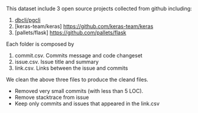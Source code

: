 This dataset include 3 open source projects collected from github including:
1. [dbcli/pgcli](https://github.com/dbcli/pgcli)
2. [keras-team/keras] https://github.com/keras-team/keras
3. [pallets/flask] https://github.com/pallets/flask

Each folder is composed by 
1. commit.csv. Commits message and code changeset 
2. issue.csv. Issue title and summary
3. link.csv. Links between the issue and commits
   
We clean the above three files to produce the cleand files. 
- Removed very small commits (with less than 5 LOC). 
- Remove stacktrace from issue
- Keep only commits and issues that appeared in the link.csv


